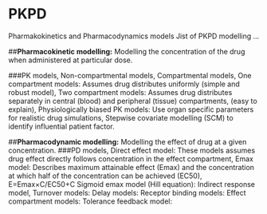 # PKPD
Pharmakokinetics and Pharmacodynamics models
Jist of PKPD modelling …

##**Pharmacokinetic modelling:** Modelling the concentration of the drug when administered at particular dose.

###PK models,
Non-compartmental models,
Compartmental models, 
  One compartment models: Assumes drug distributes uniformly (simple and robust model),
  Two compartment models: Assumes drug distributes separately in central (blood) and peripheral (tissue) compartments, (easy to explain), 
  Physiologically biased PK models: Use organ specific parameters for realistic drug simulations,
Stepwise covariate modelling (SCM) to identify influential patient factor. 

##**Pharmacodynamic modelling:** Modelling the effect of drug at a given concentration.
###PD models,
Direct effect model: These models assumes drug effect directly follows concentration in the effect compartment,
Emax model: Describes maximum attainable effect (Emax) and the concentration at which half of the concentration can be achieved (EC50), 
E=Emax×C/EC50+C 
Sigmoid emax model (Hill equation): 
Indirect response model,
Turnover models:
Delay models:
Receptor binding models:
Effect compartment models:
Tolerance feedback model:

